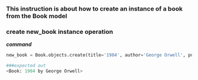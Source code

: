 ### This instruction is about how to create an instance of a book from the Book model

### create new_book instance operation
***command***
```python
new_book = Book.objects.create(title='1984', author='George Orwell', publication_year=1949)

###expected out
<Book: 1984 by George Orwell>